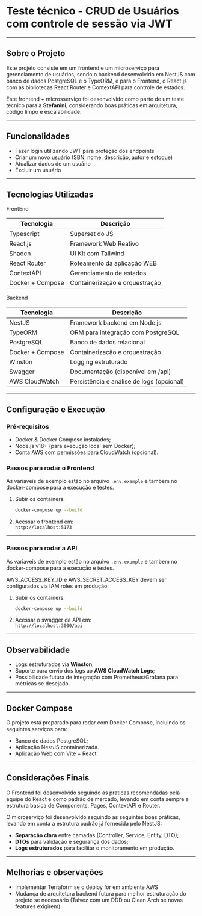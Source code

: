 
# Teste técnico - CRUD de Usuários com controle de sessão via JWT

---

## Sobre o Projeto

Este projeto consiste em um frontend e um microserviço para gerenciamento de usuários, sendo o backend desenvolvido em NestJS com banco de dados PostgreSQL e o TypeORM, e para o Frontend, o React.js com as bibliotecas React Router e ContextAPI para controle de estados. 

Este frontend + microsserviço foi desenvolvido como parte de um teste técnico para a **Stefanini**, considerando boas práticas em arquitetura, código limpo e escalabilidade.

---

## Funcionalidades

- Fazer login utilizando JWT para proteção dos endpoints
- Criar um novo usuário (SBN, nome, descrição, autor e estoque)
- Atualizar dados de um usuário
- Excluir um usuário

---

## Tecnologias Utilizadas


FrontEnd

| Tecnologia        | Descrição                                 |
|-------------------|-------------------------------------------|
| Typescript        | Superset do JS                            |
| React.js          | Framework Web Reativo                     |
| Shadcn            | UI Kit com Tailwind                       |
| React Router      | Roteamento da aplicação WEB               |
| ContextAPI        | Gerenciamento de estados                  |
| Docker + Compose  | Containerização e orquestração            |

Backend

| Tecnologia        | Descrição                                  |
|-------------------|--------------------------------------------|
| NestJS            | Framework backend em Node.js               |
| TypeORM           | ORM para integração com PostgreSQL         |
| PostgreSQL        | Banco de dados relacional                  |
| Docker + Compose  | Containerização e orquestração             |
| Winston           | Logging estruturado                        |
| Swagger           | Documentação (disponível em /api)          |
| AWS CloudWatch    | Persistência e análise de logs (opcional) |

---

## Configuração e Execução

### Pré-requisitos

- Docker & Docker Compose instalados;
- Node.js v18+ (para execução local sem Docker);
- Conta AWS com permissões para CloudWatch (opcional).

### Passos para rodar o Frontend

As variaveis de exemplo estão no arquivo `.env.example` e tambem no docker-compose para a execução e testes.

1. Subir os containers:
   ```bash
   docker-compose up --build
   ```

2. Acessar o frontend em:  
   `http://localhost:5173`

---
### Passos para rodar a API

As variaveis de exemplo estão no arquivo `.env.example` e tambem no docker-compose para a execução e testes.

AWS_ACCESS_KEY_ID e AWS_SECRET_ACCESS_KEY devem ser configurados via IAM roles em produção

1. Subir os containers:
   ```bash
   docker-compose up --build
   ```

2. Acessar o swagger da API em:  
   `http://localhost:3000/api`

---

## Observabilidade

- Logs estruturados via **Winston**;
- Suporte para envio dos logs ao **AWS CloudWatch Logs**;
- Possibilidade futura de integração com Prometheus/Grafana para métricas se desejado.

---

## Docker Compose

O projeto está preparado para rodar com Docker Compose, incluindo os seguintes serviços para:

- Banco de dados PostgreSQL;
- Aplicação NestJS containerizada.
- Aplicação Web com Vite + React

---

## Considerações Finais

O Frontend foi desenvolvido seguindo as praticas recomendadas pela equipe do React e como padrão de mercado, levando em conta sempre a estrutura basica de Components, Pages, ContextAPI e Router. 

O microserviço foi desenvolvido seguindo as seguintes boas práticas, levando em conta a estrutura padrão já fornecida pelo NestJS:

- **Separação clara** entre camadas (Controller, Service, Entity, DTO);
- **DTOs** para validação e segurança dos dados;
- **Logs estruturados** para facilitar o monitoramento em produção.

---

## Melhorias e observações

- Implementar Terraform se o deploy for em ambiente AWS
- Mudança de arquitetura backend futura para melhor estruturação do projeto se necessário (Talvez com um DDD ou Clean Arch se novas features exigirem)
